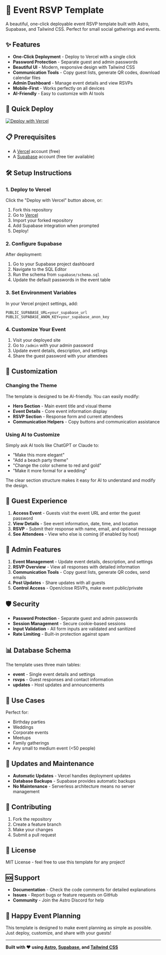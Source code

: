 # 🎉 Event RSVP Template

A beautiful, one-click deployable event RSVP template built with Astro, Supabase, and Tailwind CSS. Perfect for small social gatherings and events.

## ✨ Features

- **One-Click Deployment** - Deploy to Vercel with a single click
- **Password Protection** - Separate guest and admin passwords
- **Beautiful UI** - Modern, responsive design with Tailwind CSS
- **Communication Tools** - Copy guest lists, generate QR codes, download calendar files
- **Admin Dashboard** - Manage event details and view RSVPs
- **Mobile-First** - Works perfectly on all devices
- **AI-Friendly** - Easy to customize with AI tools

## 🚀 Quick Deploy

[![Deploy with Vercel](https://vercel.com/button)](https://vercel.com/new/clone?repository-url=https://github.com/YOUR_USERNAME/event-template&project-name=my-event&repository-name=my-event&stores=[{"type":"integration","integrationSlug":"supabase","productSlug":"postgres"}])

## 📋 Prerequisites

- A [Vercel](https://vercel.com) account (free)
- A [Supabase](https://supabase.com) account (free tier available)

## 🛠️ Setup Instructions

### 1. Deploy to Vercel

Click the "Deploy with Vercel" button above, or:

1. Fork this repository
2. Go to [Vercel](https://vercel.com/new)
3. Import your forked repository
4. Add Supabase integration when prompted
5. Deploy!

### 2. Configure Supabase

After deployment:

1. Go to your Supabase project dashboard
2. Navigate to the SQL Editor
3. Run the schema from `supabase/schema.sql`
4. Update the default passwords in the event table

### 3. Set Environment Variables

In your Vercel project settings, add:

```
PUBLIC_SUPABASE_URL=your_supabase_url
PUBLIC_SUPABASE_ANON_KEY=your_supabase_anon_key
```

### 4. Customize Your Event

1. Visit your deployed site
2. Go to `/admin` with your admin password
3. Update event details, description, and settings
4. Share the guest password with your attendees

## 🎨 Customization

### Changing the Theme

The template is designed to be AI-friendly. You can easily modify:

- **Hero Section** - Main event title and visual theme
- **Event Details** - Core event information display
- **RSVP Section** - Response form and current attendees
- **Communication Helpers** - Copy buttons and communication assistance

### Using AI to Customize

Simply ask AI tools like ChatGPT or Claude to:

- "Make this more elegant"
- "Add a beach party theme"
- "Change the color scheme to red and gold"
- "Make it more formal for a wedding"

The clear section structure makes it easy for AI to understand and modify the design.

## 📱 Guest Experience

1. **Access Event** - Guests visit the event URL and enter the guest password
2. **View Details** - See event information, date, time, and location
3. **RSVP** - Submit their response with name, email, and optional message
4. **See Attendees** - View who else is coming (if enabled by host)

## 🔧 Admin Features

1. **Event Management** - Update event details, description, and settings
2. **RSVP Overview** - View all responses with detailed information
3. **Communication Tools** - Copy guest lists, generate QR codes, send emails
4. **Post Updates** - Share updates with all guests
5. **Control Access** - Open/close RSVPs, make event public/private

## 🛡️ Security

- **Password Protection** - Separate guest and admin passwords
- **Session Management** - Secure cookie-based sessions
- **Input Validation** - All form inputs are validated and sanitized
- **Rate Limiting** - Built-in protection against spam

## 📊 Database Schema

The template uses three main tables:

- **event** - Single event details and settings
- **rsvps** - Guest responses and contact information
- **updates** - Host updates and announcements

## 🎯 Use Cases

Perfect for:

- Birthday parties
- Weddings
- Corporate events
- Meetups
- Family gatherings
- Any small to medium event (<50 people)

## 🔄 Updates and Maintenance

- **Automatic Updates** - Vercel handles deployment updates
- **Database Backups** - Supabase provides automatic backups
- **No Maintenance** - Serverless architecture means no server management

## 🤝 Contributing

1. Fork the repository
2. Create a feature branch
3. Make your changes
4. Submit a pull request

## 📄 License

MIT License - feel free to use this template for any project!

## 🆘 Support

- **Documentation** - Check the code comments for detailed explanations
- **Issues** - Report bugs or feature requests on GitHub
- **Community** - Join the Astro Discord for help

## 🎊 Happy Event Planning

This template is designed to make event planning as simple as possible. Just deploy, customize, and share with your guests!

---

**Built with ❤️ using [Astro](https://astro.build), [Supabase](https://supabase.com), and [Tailwind CSS](https://tailwindcss.com)**
